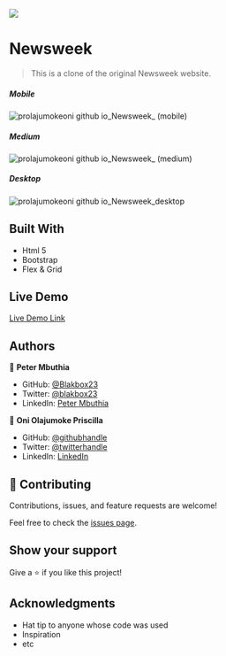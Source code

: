 ![](https://img.shields.io/badge/Microverse-blueviolet)

# Newsweek

> This is a clone of the original Newsweek website.

##### Mobile

![prolajumokeoni github io_Newsweek_ (mobile)](https://user-images.githubusercontent.com/69638013/113995529-3ccef800-984e-11eb-822a-441826fe3f0d.png)

##### Medium

![prolajumokeoni github io_Newsweek_ (medium)](https://user-images.githubusercontent.com/69638013/113995546-40fb1580-984e-11eb-97c2-fdf2cf62aa5f.png)

##### Desktop

![prolajumokeoni github io_Newsweek_desktop](https://user-images.githubusercontent.com/69638013/113995874-8c152880-984e-11eb-8e8f-8d6f98662881.png)

## Built With

- Html 5
- Bootstrap
- Flex & Grid

## Live Demo

[Live Demo Link](https://prolajumokeoni.github.io/Newsweek/)

## Authors

👤 **Peter Mbuthia**

- GitHub: [@Blakbox23](https://github.com/blakbox23)
- Twitter: [@blakbox23](https://twitter.com/blakbox23)
- LinkedIn: [Peter Mbuthia](https://www.linkedin.com/in/peter-mbuthia-b15791182/)

👤 **Oni Olajumoke Priscilla**

- GitHub: [@githubhandle](https://github.com/prolajumokeoni)
- Twitter: [@twitterhandle](https://twitter.com/prolajumokeoni)
- LinkedIn: [LinkedIn](https://www.linkedin.com/in/olajumoke-priscilla-oni-44a48b162/)

## 🤝 Contributing

Contributions, issues, and feature requests are welcome!

Feel free to check the [issues page](https://github.com/prolajumokeoni/Newsweek/issues).

## Show your support

Give a ⭐️ if you like this project!

## Acknowledgments

- Hat tip to anyone whose code was used
- Inspiration
- etc
